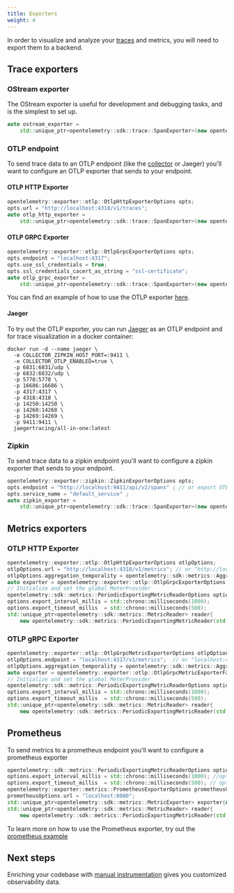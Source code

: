 ```yaml
---
title: Exporters
weight: 4
---
```


In order to visualize and analyze your
[traces](/docs/concepts/signals/traces/#tracing-in-opentelemetry) and metrics,
you will need to export them to a backend.

## Trace exporters

### OStream exporter

The OStream exporter is useful for development and debugging tasks, and is the
simplest to set up.

```cpp
auto ostream_exporter =
    std::unique_ptr<opentelemetry::sdk::trace::SpanExporter>(new opentelemetry::exporter::trace::OStreamSpanExporter);
```

### OTLP endpoint

To send trace data to an OTLP endpoint (like the [collector](/docs/collector) or
Jaeger) you'll want to configure an OTLP exporter that sends to your endpoint.

#### OTLP HTTP Exporter

```cpp
opentelemetry::exporter::otlp::OtlpHttpExporterOptions opts;
opts.url = "http://localhost:4318/v1/traces";
auto otlp_http_exporter =
    std::unique_ptr<opentelemetry::sdk::trace::SpanExporter>(new opentelemetry::exporter::otlp::OtlpHttpExporter(opts));
```

#### OTLP GRPC Exporter

```cpp
opentelemetry::exporter::otlp::OtlpGrpcExporterOptions opts;
opts.endpoint = "localhost:4317";
opts.use_ssl_credentials = true;
opts.ssl_credentials_cacert_as_string = "ssl-certificate";
auto otlp_grpc_exporter =
    std::unique_ptr<opentelemetry::sdk::trace::SpanExporter>(new opentelemetry::exporter::otlp::OtlpGrpcExporter(opts));
```

You can find an example of how to use the OTLP exporter
[here](https://github.com/open-telemetry/opentelemetry-cpp/blob/main/examples/otlp/README.md).

#### Jaeger

To try out the OTLP exporter, you can run
[Jaeger](https://www.jaegertracing.io/) as an OTLP endpoint and for trace
visualization in a docker container:

```shell
docker run -d --name jaeger \
  -e COLLECTOR_ZIPKIN_HOST_PORT=:9411 \
  -e COLLECTOR_OTLP_ENABLED=true \
  -p 6831:6831/udp \
  -p 6832:6832/udp \
  -p 5778:5778 \
  -p 16686:16686 \
  -p 4317:4317 \
  -p 4318:4318 \
  -p 14250:14250 \
  -p 14268:14268 \
  -p 14269:14269 \
  -p 9411:9411 \
  jaegertracing/all-in-one:latest
```

### Zipkin

To send trace data to a zipkin endpoint you'll want to configure a zipkin
exporter that sends to your endpoint.

```cpp
opentelemetry::exporter::zipkin::ZipkinExporterOptions opts;
opts.endpoint = "http://localhost:9411/api/v2/spans" ; // or export OTEL_EXPORTER_ZIPKIN_ENDPOINT="..."
opts.service_name = "default_service" ;
auto zipkin_exporter =
    std::unique_ptr<opentelemetry::sdk::trace::SpanExporter>(new opentelemetry::exporter::zipkin::ZipkinExporter(opts));

```

## Metrics exporters

### OTLP HTTP Exporter

```cpp
opentelemetry::exporter::otlp::OtlpHttpExporterOptions otlpOptions;
otlpOptions.url = "http://localhost:4318/v1/metrics"; // or "http://localhost:4318/
otlpOptions.aggregation_temporality = opentelemetry::sdk::metrics::AggregationTemporality::kCumulative; // or kDelta
auto exporter = opentelemetry::exporter::otlp::OtlpGrpcExporterOptions::Create(otlpOptions);
// Initialize and set the global MeterProvider
opentelemetry::sdk::metrics::PeriodicExportingMetricReaderOptions options;
options.export_interval_millis = std::chrono::milliseconds(1000);
options.export_timeout_millis  = std::chrono::milliseconds(500);
std::unique_ptr<opentelemetry::sdk::metrics::MetricReader> reader{
    new opentelemetry::sdk::metrics::PeriodicExportingMetricReader(std::move(exporter), options)};
```

### OTLP gRPC Exporter

```cpp
opentelemetry::exporter::otlp::OtlpGrpcMetricExporterOptions otlpOptions;
otlpOptions.endpoint = "localhost:4317/v1/metrics";  // or "localhost:4317
otlpOptions.aggregation_temporality = opentelemetry::sdk::metrics::AggregationTemporality::kDelta; // or kCumulative
auto exporter = opentelemetry::exporter::otlp::OtlpGrpcMetricExporterFactory::Create(otlpOptions);
// Initialize and set the global MeterProvider
opentelemetry::sdk::metrics::PeriodicExportingMetricReaderOptions options;
options.export_interval_millis = std::chrono::milliseconds(1000);
options.export_timeout_millis  = std::chrono::milliseconds(500);
std::unique_ptr<opentelemetry::sdk::metrics::MetricReader> reader{
    new opentelemetry::sdk::metrics::PeriodicExportingMetricReader(std::move(exporter), options)};
```

## Prometheus

To send metrics to a prometheus endpoint you'll want to configure a prometheus
exporter

```cpp
opentelemetry::sdk::metrics::PeriodicExportingMetricReaderOptions options;
options.export_interval_millis = std::chrono::milliseconds(1000); //optional, to override default values
options.export_timeout_millis  = std::chrono::milliseconds(500); // optional, to override default values
opentelemetry::exporter::metrics::PrometheusExporterOptions prometheusOptions;
prometheusOptions.url = "localhost:8080";
std::unique_ptr<opentelemetry::sdk::metrics::MetricExporter> exporter{new opentelemetry::exporter::metrics::PrometheusExporter(prometheusOptions)};
std::unique_ptr<opentelemetry::sdk::metrics::MetricReader> reader{
    new opentelemetry::sdk::metrics::PeriodicExportingMetricReader(std::move(exporter), options)};
```

To learn more on how to use the Prometheus exporter, try out the [prometheus example](https://github.com/open-telemetry/opentelemetry-cpp/tree/main/examples/prometheus)

## Next steps

Enriching your codebase with
[manual instrumentation](/docs/instrumentation/cpp/manual) gives you customized
observability data.
